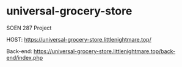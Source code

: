 # universal-grocery-store
SOEN 287 Project

HOST: https://universal-grocery-store.littlenightmare.top/

Back-end: https://universal-grocery-store.littlenightmare.top/back-end/index.php
